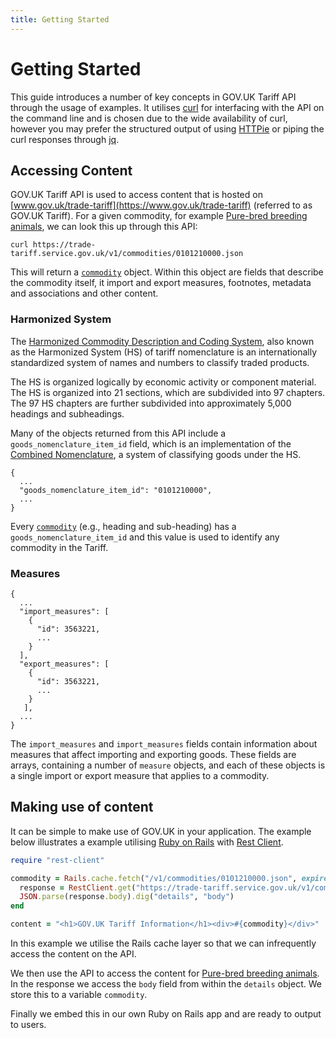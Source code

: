 ```yaml
---
title: Getting Started
---
```


# Getting Started

This guide introduces a number of key concepts in GOV.UK Tariff API through
the usage of examples. It utilises [curl](https://curl.haxx.se/) for
interfacing with the API on the command line and is chosen due to the wide
availability of curl, however you may prefer the structured output of
using [HTTPie](https://httpie.org/) or piping the curl responses
through [jq](https://stedolan.github.io/jq/).

## Accessing Content

GOV.UK Tariff API is used to access content that is hosted on
[www.gov.uk/trade-tariff](https://www.gov.uk/trade-tariff) (referred to as GOV.UK Tariff).
For a given commodity, for example [Pure-bred breeding animals](https://www.trade-tariff.service.gov.uk/trade-tariff/commodities/0101210000), we can look this up through this API:

```shell
curl https://trade-tariff.service.gov.uk/v1/commodities/0101210000.json
```

This will return a [`commodity`][commodity] object. Within this object are
fields that describe the commodity itself, it import and export measures, footnotes, 
metadata and associations and other content.

### Harmonized System

The [Harmonized Commodity Description and Coding System][harmonized-system], also known as the Harmonized System (HS) of tariff nomenclature is an internationally standardized system of names and numbers to classify traded products.

The HS is organized logically by economic activity or component material. The HS is organized into 21 sections, which are subdivided into 97 chapters. The 97 HS chapters are further subdivided into approximately 5,000 headings and subheadings.

Many of the objects returned from this API include a `goods_nomenclature_item_id` field, which is an implementation of the [Combined Nomenclature][combined-nomenclature], a system of classifying goods under the HS.

```
{
  ...
  "goods_nomenclature_item_id": "0101210000",
  ...
}
```

Every [`commodity`][commodity] (e.g., heading and sub-heading) has a `goods_nomenclature_item_id` and this value is used to identify any commodity in the Tariff.

<!-- The "base" aspect of this field is used as it indicates the root path of this
piece of content as some pieces of content
[span multiple pages][multiple-pages]. -->

### Measures

```
{
  ...
  "import_measures": [ 
    {
      "id": 3563221,
      ...
    }
  ],
  "export_measures": [
    {
      "id": 3563221,
      ...
    }
   ],
  ...
}
```

The `import_measures` and `import_measures` fields contain information about measures that affect importing and exporting goods. These fields are arrays, containing a number of `measure` objects, and each of these objects is a single import or export measure that applies to a commodity.

## Making use of content

It can be simple to make use of GOV.UK in your application. The example below
illustrates a example utilising [Ruby on Rails](http://rubyonrails.org/)
with [Rest Client](https://github.com/rest-client/rest-client).


```ruby
require "rest-client"

commodity = Rails.cache.fetch("/v1/commodities/0101210000.json", expires_in: 1.day) do
  response = RestClient.get("https://trade-tariff.service.gov.uk/v1/commodities/0101210000.json", { content_type: "json" })
  JSON.parse(response.body).dig("details", "body")
end

content = "<h1>GOV.UK Tariff Information</h1><div>#{commodity}</div>"
```

In this example we utilise the Rails cache layer so that we can infrequently
access the content on the API.

We then use the API to access the content for [Pure-bred breeding animals](https://www.trade-tariff.service.gov.uk/trade-tariff/commodities/0101210000). In the response we access the `body` field from within the `details` object. We store this to a variable `commodity`.

Finally we embed this in our own Ruby on Rails app and are ready to output to users.

[commodity]: /reference.html#commodity
[harmonized-system]: http://www.wcoomd.org/en/topics/nomenclature/overview/what-is-the-harmonized-system.aspx
[combined-nomenclature]: https://ec.europa.eu/taxation_customs/business/calculation-customs-duties/what-is-common-customs-tariff/combined-nomenclature_en
